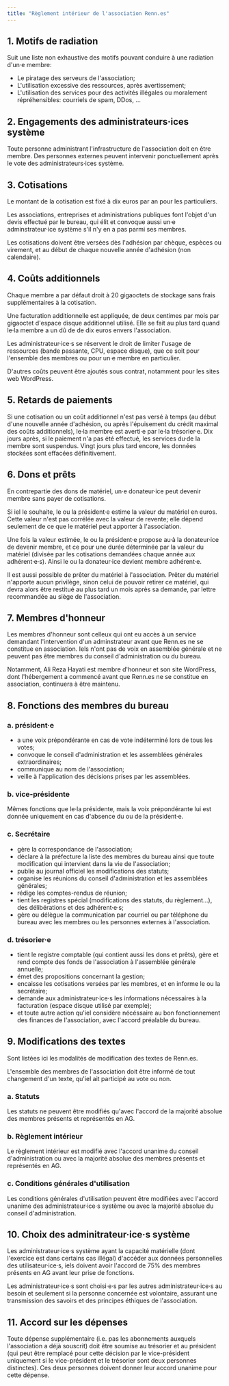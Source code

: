 ```yaml
---
title: "Règlement intérieur de l'association Renn.es"
---
```


## 1. Motifs de radiation

Suit une liste non exhaustive des motifs pouvant conduire à une radiation d'un·e membre:

* Le piratage des serveurs de l'association;
* L'utilisation excessive des ressources, après avertissement;
* L'utilisation des services pour des activités illégales ou moralement répréhensibles: courriels de spam, DDos, ...

## 2. Engagements des administrateurs·ices système

Toute personne administrant l'infrastructure de l'association doit en être membre. Des personnes externes peuvent intervenir ponctuellement après le vote des administrateurs·ices système.

## 3. Cotisations

Le montant de la cotisation est fixé à dix euros par an pour les particuliers.

Les associations, entreprises et administrations publiques font l'objet d'un devis effectué par le bureau, qui élit et convoque aussi un·e adminstrateur·ice système s'il n'y en a pas parmi ses membres.

Les cotisations doivent être versées dès l'adhésion par chèque, espèces ou virement, et au début de chaque nouvelle année d'adhésion (non calendaire).

## 4. Coûts additionnels

Chaque membre a par défaut droit à 20 gigaoctets de stockage sans frais supplémentaires à la cotisation.

Une facturation additionnelle est appliquée, de deux centimes par mois par gigaoctet d'espace disque additionnel utilisé. Elle se fait au plus tard quand le·la membre a un dû de de dix euros envers l'association.

Les administrateur·ice·s se réservent le droit de limiter l'usage de ressources (bande passante, CPU, espace disque), que ce soit pour l'ensemble des membres ou pour un·e membre en particulier.

D'autres coûts peuvent être ajoutés sous contrat, notamment pour les sites web WordPress.

## 5. Retards de paiements

Si une cotisation ou un coût additionnel n'est pas versé à temps (au début d'une nouvelle année d'adhésion, ou après l'épuisement du crédit maximal des coûts additionnels), le·la membre est averti·e par le·la trésorier·e. Dix jours après, si le paiement n'a pas été effectué, les services du·de la membre sont suspendus. Vingt jours plus tard encore, les données stockées sont effacées définitivement.

## 6. Dons et prêts

En contrepartie des dons de matériel, un·e donateur·ice peut devenir membre sans payer de cotisations.

Si iel le souhaite, le ou la président·e estime la valeur du matériel en euros. Cette valeur n'est pas corrélée avec la valeur de revente; elle dépend seulement de ce que le matériel peut apporter à l'association.

Une fois la valeur estimée, le ou la président·e propose au·à la donateur·ice de devenir membre, et ce pour une durée déterminée par la valeur du matériel (divisée par les cotisations demandées chaque année aux adhérent·e·s). Ainsi le ou la donateur·ice devient membre adhérent·e.

Il est aussi possible de prêter du matériel à l'association. Prêter du matériel n'apporte aucun privilège, sinon celui de pouvoir retirer ce matériel, qui devra alors être restitué au plus tard un mois après sa demande, par lettre recommandée au siège de l'association.

## 7. Membres d'honneur

Les membres d'honneur sont celleux qui ont eu accès à un service demandant l'intervention d'un adminstrateur avant que Renn.es ne se constitue en association. Iels n'ont pas de voix en assemblée générale et ne peuvent pas être membres du conseil d'administration ou du bureau.

Notamment, Ali Reza Hayati est membre d'honneur et son site WordPress, dont l'hébergement a commencé avant que Renn.es ne se constitue en association, continuera à être maintenu.

## 8. Fonctions des membres du bureau

### a. président·e

- a une voix prépondérante en cas de vote indéterminé lors de tous les votes;
- convoque le conseil d'administration et les assemblées générales extraordinaires;
- communique au nom de l'association;
- veille à l'application des décisions prises par les assemblées.

### b. vice-présidente

Mêmes fonctions que le·la présidente, mais la voix prépondérante lui est donnée uniquement en cas d'absence du ou de la président·e.

### c. Secrétaire

- gère la correspondance de l'association;
- déclare à la préfecture la liste des membres du bureau ainsi que toute modification qui intervient dans la vie de l'association;
- publie au journal officiel les modifications des statuts;
- organise les réunions du conseil d'administration et les assemblées générales;
- rédige les comptes-rendus de réunion;
- tient les registres spécial (modifications des statuts, du règlement...), des délibérations et des adhérent·e·s;
- gère ou délègue la communication par courriel ou par téléphone du bureau avec les membres ou les personnes externes à l'association.

### d. trésorier·e

- tient le registre comptable (qui contient aussi les dons et prêts), gère et rend compte des fonds de l'association à l'assemblée générale annuelle;
- émet des propositions concernant la gestion;
- encaisse les cotisations versées par les membres, et en informe le ou la secrétaire;
- demande aux administrateur·ice·s les informations nécessaires à la facturation (espace disque utilisé par exemple);
- et toute autre action qu'iel considère nécéssaire au bon fonctionnement des finances de l'association, avec l'accord préalable du bureau.

## 9. Modifications des textes

Sont listées ici les modalités de modification des textes de Renn.es.

L'ensemble des membres de l'association doit être informé de tout changement d'un texte, qu'iel ait participé au vote ou non.

### a. Statuts

Les statuts ne peuvent être modifiés qu'avec l'accord de la majorité absolue des membres présents et représentés en AG.

### b. Règlement intérieur

Le règlement intérieur est modifié avec l'accord unanime du conseil d'administration ou avec la majorité absolue des membres présents et représentés en AG.

### c. Conditions générales d'utilisation

Les conditions générales d'utilisation peuvent être modifiées avec l'accord unanime des administrateur·ice·s système ou avec la majorité absolue du conseil d'administration.

## 10. Choix des adminitrateur·ice·s système

Les administrateur·ice·s système ayant la capacité matérielle (dont l'exercice est dans certains cas illégal) d'accéder aux données personnelles des utilisateur·ice·s, iels doivent avoir l'accord de 75% des membres présents en AG avant leur prise de fonctions.

Les administrateur·ice·s sont choisi·e·s par les autres administrateur·ice·s au besoin et seulement si la personne concernée est volontaire, assurant une transmission des savoirs et des principes éthiques de l'association.

## 11. Accord sur les dépenses

Toute dépense supplémentaire (i.e. pas les abonnements auxquels l'association a déjà souscrit) doit être soumise au trésorier et au président (qui peut être remplacé pour cette décision par le vice-président uniquement si le vice-président et le trésorier sont deux personnes distinctes). Ces deux personnes doivent donner leur accord unanime pour cette dépense.
